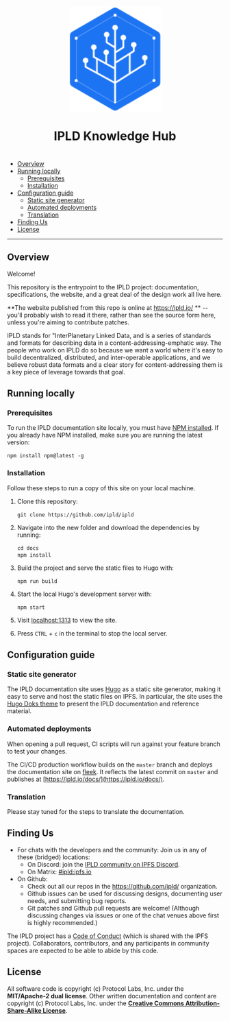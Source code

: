 <div align="center">
<img align="center" src="static/img/ipld-logo.png" width="215">
<h1> IPLD Knowledge Hub <h1>
</div>

<!-- TOC -->
- [Overview](#overview)
- [Running locally](#running-locally)
  - [Prerequisites](#prerequisites)
  - [Installation](#installation)
- [Configuration guide](#configuration-guide)
  - [Static site generator](#static-site-generator)
  - [Automated deployments](#automated-deployments)
  - [Translation](#translation)
- [Finding Us](#finding-us)
- [License](#license)
<!-- /TOC -->

---

## Overview

Welcome!

This repository is the entrypoint to the IPLD project: documentation, specifications, the website, and a great deal of the design work all live here.

**The website published from this repo is online at https://ipld.io/ ** -- you'll probably wish to read it there, rather than see the source form here, unless you're aiming to contribute patches.

IPLD stands for "InterPlanetary Linked Data, and is a series of standards and formats for describing data in a content-addressing-emphatic way. The people who work on IPLD do so because we want a world where it's easy to build decentralized, distributed, and inter-operable applications, and we believe robust data formats and a clear story for content-addressing them is a key piece of leverage towards that goal.

## Running locally

### Prerequisites

To run the IPLD documentation site locally, you must have
[NPM installed](https://www.npmjs.com/).
If you already have NPM installed, make sure you are running the latest version:

```shell
npm install npm@latest -g
```

### Installation

Follow these steps to run a copy of this site on your local machine.

1. Clone this repository:

    ```shell
    git clone https://github.com/ipld/ipld
    ```

1. Navigate into the new folder and download the dependencies by running:

    ```shell
    cd docs
    npm install
    ```

2. Build the project and serve the static files to Hugo with:

    ```shell
    npm run build
    ```

3. Start the local Hugo's development server with:

    ```shell
    npm start
    ```

4. Visit [localhost:1313](http://localhost:1313) to view the site.
5. Press `CTRL` + `c` in the terminal to stop the local server.

## Configuration guide

### Static site generator

The IPLD documentation site uses [Hugo](https://gohugo.io/) as a static site generator,
making it easy to serve and host the static files on IPFS. In particular, the site uses
the [Hugo Doks theme](https://github.com/h-enk/doks) to present the IPLD documentation
and reference material.

### Automated deployments

When opening a pull request, CI scripts will run against your feature branch to test your changes.

The CI/CD production workflow builds on the `master` branch and deploys the documentation site on [fleek](https://fleek.co/).
It reflects the latest commit on `master` and publishes at [https://ipld.io/docs/](https://ipld.io/docs/).

### Translation

Please stay tuned for the steps to translate the documentation.

## Finding Us

- For chats with the developers and the community: Join us in any of these (bridged) locations:
    - On Discord: join the [IPLD community on IPFS Discord](https://discord.gg/xkUC8bqSCP).
    - On Matrix: [#ipld:ipfs.io](https://matrix.to/#/#ipld:ipfs.io)
- On Github:
	- Check out all our repos in the https://github.com/ipld/ organization.
	- Github issues can be used for discussing designs, documenting user needs, and submitting bug reports.
	- Git patches and Github pull requests are welcome!  (Although discussing changes via issues or one of the chat venues above first is highly recommended.)

The IPLD project has a [Code of Conduct](https://github.com/ipfs/community/blob/master/code-of-conduct.md) (which is shared with the IPFS project).
Collaborators, contributors, and any participants in community spaces are expected to be able to abide by this code.

## License

All software code is copyright (c) Protocol Labs, Inc. under the **MIT/Apache-2 dual license**.
Other written documentation and content are copyright (c) Protocol Labs, Inc. under the
[**Creative Commons Attribution-Share-Alike License**](https://creativecommons.org/licenses/by/4.0/).

